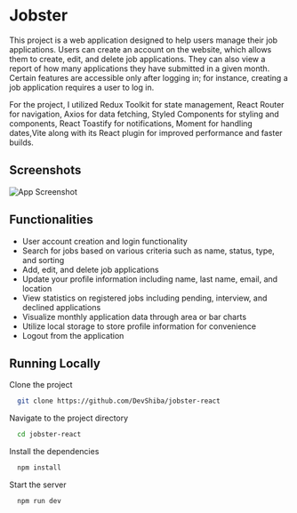 
# Jobster

This project is a web application designed to help users manage their job applications. Users can create an account on the website, which allows them to create, edit, and delete job applications. They can also view a report of how many applications they have submitted in a given month. Certain features are accessible only after logging in; for instance, creating a job application requires a user to log in.

For the project, I utilized Redux Toolkit for state management, React Router for navigation, Axios for data fetching, Styled Components for styling and components, React Toastify for notifications, Moment for handling dates,Vite along with its React plugin for improved performance and faster builds.


## Screenshots

![App Screenshot](https://i.imgur.com/O0bwlIA.png)


## Functionalities

- User account creation and login functionality
- Search for jobs based on various criteria such as name, status, type, and sorting
- Add, edit, and delete job applications
- Update your profile information including name, last name, email, and location
- View statistics on registered jobs including pending, interview, and declined applications
- Visualize monthly application data through area or bar charts
- Utilize local storage to store profile information for convenience
- Logout from the application

## Running Locally

Clone the project

```bash
  git clone https://github.com/DevShiba/jobster-react
```

Navigate to the project directory

```bash
  cd jobster-react
```

Install the dependencies

```bash
  npm install
```

Start the server

```bash
  npm run dev
```


